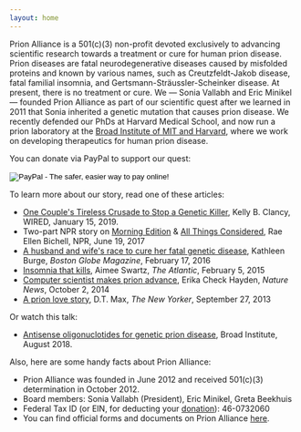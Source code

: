 ```yaml
---
layout: home
---
```


Prion Alliance is a 501(c)(3) non-profit devoted exclusively to advancing scientific research towards a treatment or cure for human prion disease. Prion diseases are fatal neurodegenerative diseases caused by misfolded proteins and known by various names, such as Creutzfeldt-Jakob disease, fatal familial insomnia, and Gertsmann-Str&auml;ussler-Scheinker disease. At present, there is no treatment or cure. We &mdash; Sonia Vallabh and Eric Minikel &mdash; founded Prion Alliance as part of our scientific quest after we learned in 2011 that Sonia inherited a genetic mutation that causes prion disease. We recently defended our PhDs at Harvard Medical School, and now run a prion laboratory at the [Broad Institute of MIT and Harvard](https://www.broadinstitute.org/), where we work on developing therapeutics for human prion disease.

You can donate via PayPal to support our quest:

<form action="https://www.paypal.com/cgi-bin/webscr" method="post" target="_top">
<input type="hidden" name="cmd" value="_s-xclick">
<input type="hidden" name="hosted_button_id" value="A9HG9YJ3CHLRW">
<input type="image" src="https://www.paypalobjects.com/en_US/i/btn/btn_donateCC_LG.gif" border="0" name="submit" alt="PayPal - The safer, easier way to pay online!">
<img alt="" border="0" src="https://www.paypalobjects.com/en_US/i/scr/pixel.gif" width="1" height="1">
</form>

To learn more about our story, read one of these articles:

+ [One Couple's Tireless Crusade to Stop a Genetic Killer](https://www.wired.com/story/sleep-no-more-crusade-genetic-killer/), Kelly B. Clancy, WIRED, January 15, 2019.
+ Two-part NPR story on [Morning Edition](http://www.npr.org/2017/06/19/533220784/a-mothers-early-death-drives-her-daughter-to-find-a-treatment) & [All Things Considered](http://www.npr.org/sections/health-shots/2017/06/19/527795512/a-couples-quest-to-stop-a-rare-disease-before-it-takes-one-of-them), Rae Ellen Bichell, NPR, June 19, 2017
+ [A husband and wife's race to cure her fatal genetic disease](https://www.bostonglobe.com/magazine/2016/02/17/husband-and-wife-race-cure-her-fatal-genetic-disease/SLnmAndVfrq9XO1NnLIgkL/story.html), Kathleen Burge, *Boston Globe Magazine*, February 17, 2016
+ [Insomnia that kills](http://goo.gl/0tnV3v), Aimee Swartz, *The Atlantic*, February 5, 2015
+ [Computer scientist makes prion advance](http://goo.gl/gHUHdv), Erika Check Hayden, *Nature News*, October 2, 2014
+ [A prion love story](http://nyr.kr/16GgtZY), D.T. Max, *The New Yorker*, September 27, 2013

Or watch this talk:

+ [Antisense oligonuclotides for genetic prion disease](https://youtu.be/5T58r0rdUj8), Broad Institute, August 2018.

Also, here are some handy facts about Prion Alliance:

+ Prion Alliance was founded in June 2012 and received 501(c)(3) determination in October 2012.
+ Board members: Sonia Vallabh (President), Eric Minikel, Greta Beekhuis
+ Federal Tax ID (or EIN, for deducting your [donation](/donate/)): 46-0732060
+ You can find official forms and documents on Prion Alliance [here](/documents/).

